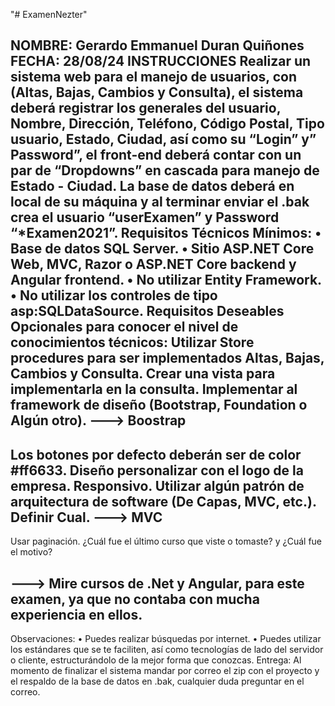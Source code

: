 "# ExamenNezter" 


NOMBRE: Gerardo Emmanuel Duran Quiñones 
FECHA: 28/08/24
INSTRUCCIONES 
Realizar un sistema web para el manejo de usuarios, con (Altas, Bajas, Cambios y 
Consulta), el sistema deberá registrar los generales del usuario, Nombre, Dirección, 
Teléfono, Código Postal, Tipo usuario, Estado, Ciudad, así como su “Login” y” Password”, 
el front-end deberá contar con un par de “Dropdowns” en cascada para manejo de Estado - Ciudad. 
La base de datos deberá en local de su máquina y al terminar enviar el .bak crea el usuario 
“userExamen” y Password “*Examen2021”. 
Requisitos Técnicos Mínimos: 
• Base de datos SQL Server. 
• Sitio ASP.NET Core Web, MVC, Razor o ASP.NET Core backend y Angular 
frontend. 
• No utilizar Entity Framework. 
• No utilizar los controles de tipo asp:SQLDataSource. 
Requisitos Deseables Opcionales para conocer el nivel de conocimientos técnicos: 
Utilizar Store procedures para ser implementados Altas, Bajas, Cambios y Consulta. 
Crear una vista para implementarla en la consulta. 
Implementar al framework de diseño (Bootstrap, Foundation o Algún 
otro).  --->  Boostrap
-------------------------------------------------------------------------------
 Los botones por defecto deberán ser de color #ff6633. 
Diseño personalizar con el logo de la empresa. 
Responsivo. 
Utilizar algún patrón de arquitectura de software (De Capas, MVC, etc.). Definir 
Cual. ---> MVC
-------------------------------------------------------------------------------
Usar paginación. 
¿Cuál fue el último curso que viste o tomaste? y ¿Cuál fue el motivo? 

---> Mire cursos de .Net y Angular, para este examen, ya que no contaba 
con mucha experiencia en ellos.
-------------------------------------------------------------------------
 Observaciones: 
• Puedes realizar búsquedas por internet. 
• Puedes utilizar los estándares que se te faciliten, así como tecnologías de 
lado del servidor o cliente, estructurándolo de la mejor forma que conozcas. 
Entrega: 
Al momento de finalizar el sistema mandar por correo el zip con el proyecto y el respaldo 
de la base de datos en .bak, cualquier duda preguntar en el correo.
